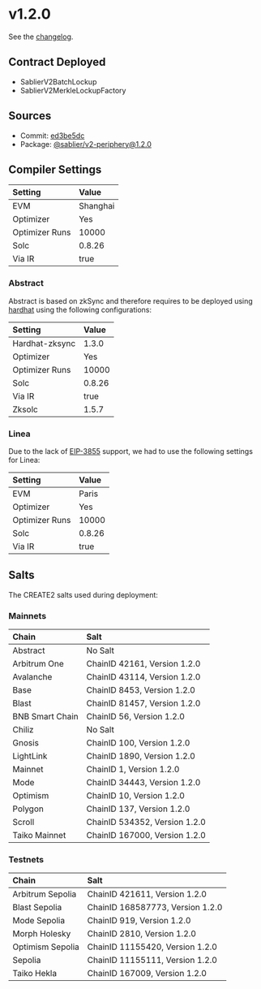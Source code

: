 # v1.2.0

See the [changelog](https://github.com/sablier-labs/v2-periphery/blob/main/CHANGELOG.md).

## Contract Deployed

- SablierV2BatchLockup
- SablierV2MerkleLockupFactory

## Sources

- Commit: [ed3be5dc](https://github.com/sablier-labs/v2-periphery/commit/ed3be5dc823dd81219f8060a6e6b32ead6c8de84)
- Package: [@sablier/v2-periphery@1.2.0](https://www.npmjs.com/package/@sablier/v2-periphery/v/1.2.0)

## Compiler Settings

| Setting        | Value    |
| :------------- | :------- |
| EVM            | Shanghai |
| Optimizer      | Yes      |
| Optimizer Runs | 10000    |
| Solc           | 0.8.26   |
| Via IR         | true     |

### Abstract

Abstract is based on zkSync and therefore requires to be deployed using
[hardhat](https://docs.abs.xyz/build-on-abstract/smart-contracts/hardhat) using the following configurations:

| Setting        | Value  |
| :------------- | :----- |
| Hardhat-zksync | 1.3.0  |
| Optimizer      | Yes    |
| Optimizer Runs | 10000  |
| Solc           | 0.8.26 |
| Via IR         | true   |
| Zksolc         | 1.5.7  |

### Linea

Due to the lack of [EIP-3855](https://eips.ethereum.org/EIPS/eip-3855) support, we had to use the following settings for
Linea:

| Setting        | Value  |
| :------------- | :----- |
| EVM            | Paris  |
| Optimizer      | Yes    |
| Optimizer Runs | 10000  |
| Solc           | 0.8.26 |
| Via IR         | true   |

## Salts

The CREATE2 salts used during deployment:

### Mainnets

| Chain           | Salt                          |
| :-------------- | :---------------------------- |
| Abstract        | No Salt                       |
| Arbitrum One    | ChainID 42161, Version 1.2.0  |
| Avalanche       | ChainID 43114, Version 1.2.0  |
| Base            | ChainID 8453, Version 1.2.0   |
| Blast           | ChainID 81457, Version 1.2.0  |
| BNB Smart Chain | ChainID 56, Version 1.2.0     |
| Chiliz          | No Salt                       |
| Gnosis          | ChainID 100, Version 1.2.0    |
| LightLink       | ChainID 1890, Version 1.2.0   |
| Mainnet         | ChainID 1, Version 1.2.0      |
| Mode            | ChainID 34443, Version 1.2.0  |
| Optimism        | ChainID 10, Version 1.2.0     |
| Polygon         | ChainID 137, Version 1.2.0    |
| Scroll          | ChainID 534352, Version 1.2.0 |
| Taiko Mainnet   | ChainID 167000, Version 1.2.0 |

### Testnets

| Chain            | Salt                             |
| :--------------- | :------------------------------- |
| Arbitrum Sepolia | ChainID 421611, Version 1.2.0    |
| Blast Sepolia    | ChainID 168587773, Version 1.2.0 |
| Mode Sepolia     | ChainID 919, Version 1.2.0       |
| Morph Holesky    | ChainID 2810, Version 1.2.0      |
| Optimism Sepolia | ChainID 11155420, Version 1.2.0  |
| Sepolia          | ChainID 11155111, Version 1.2.0  |
| Taiko Hekla      | ChainID 167009, Version 1.2.0    |
